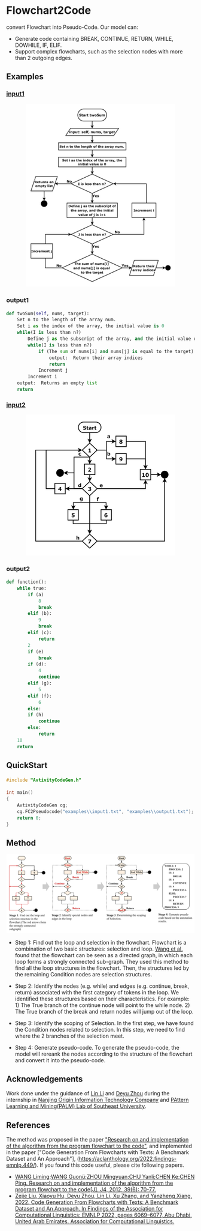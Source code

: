 # Flowchart2Code

convert Flowchart into Pseudo-Code. Our model can:
- Generate code containing BREAK, CONTINUE, RETURN, WHILE, DOWHILE, IF, ELIF.
- Support complex flowcharts, such as the selection nodes with more than 2 outgoing edges. 

<!---
Flowcharts are special case of activity diagrams. The model will  converts the flowchart into an activity diagram when generating the code.
-->

## Examples
### [input1](https://github.com/LiuZeJie97/flowchart-to-code/blob/master/examples/input1.txt)
<p align="center">
<img src="https://github.com/LiuZeJie97/flowchart-to-code/blob/master/img/FC_example_1.png" width="400"/>
<p>

### output1

```python
def twoSum(self, nums, target):
    Set n to the length of the array num. 
    Set i as the index of the array, the initial value is 0
    while(I is less than n?)
        Define j as the subscript of the array, and the initial value of j is i+1
        while(I is less than n?)
            if (The sum of nums[i] and nums[j] is equal to the target)
                output:  Return their array indices
                return
            Increment j
        Increment i
    output:  Returns an empty list
    return

```

### [input2](https://github.com/LiuZeJie97/flowchart-to-code/blob/master/examples/input2.txt)
<p align="center">
<img src="https://github.com/LiuZeJie97/flowchart-to-code/blob/master/img/FC_example_2.png" width="400"/>
<p>

### output2

```python
def function():
    while true:
        if (a)
            8
            break
        elif (b):
            9
            break
        elif (c):
            return
        2
        if (e)
            break
        if (d):
            4
            continue
        elif (g):
            5
        elif (f):
            6
        else:
        if (h)
            continue
        else:
            return
    10
    return

```
## QuickStart
```cpp
#include "AvtivityCodeGen.h"

int main()
{
    AvtivityCodeGen cg;
    cg.FC2Pseudocode("examples\\input1.txt", "examples\\output1.txt");
    return 0;
}
```

## Method

<img src="https://github.com/LiuZeJie97/flowchart-to-code/blob/master/img/fc2pseudocode3.png">

- Step 1: Find out the loop and selection in the flowchart. 
Flowchart is a combination of two basic structures: selection and loop. 
[Wang et al.](https://journal.xidian.edu.cn/xdxb/CN/abstract/abstract11616.shtml#1.) found that the flowchart can be seen as a directed graph, in which each loop forms a strongly connected sub-graph. They used this method to find all the loop structures in the flowchart. Then, the structures led by the remaining Condition nodes are selection structures. 

- Step 2: Identify the nodes (e.g. while) and edges (e.g. continue, break, return) associated with the first category of tokens in the loop. 
We identified these structures based on their characteristics. For example: 1) The True branch of the continue node will point to the while node. 2) The True branch of the break and return nodes will jump out of the loop.

- Step 3: Identify the scoping of Selection. 
In the first step, we have found the Condition nodes related to selection. In this step, we need to find where the 2 branches of the selection meet.

- Step 4: Generate pseudo-code. To generate the pseudo-code, the model will rereank the nodes according to the structure of the flowchart and convert it into the pseudo-code.

## Acknowledgements
Work done under the guidance of [Lin Li]() and [Deyu Zhou](http://palm.seu.edu.cn/zhoudeyu/Home.html) during the internship in [Nanjing Origin Information Technology Company](http://www.iamqy.com/) and [PAttern Learning and Mining(PALM) Lab of Southeast University](http://palm.seu.edu.cn/). 

## References
The method was proposed in the paper ["Research on and implementation of the algorithm from the program flowchart to the code"](https://journal.xidian.edu.cn/xdxb/CN/abstract/abstract11616.shtml#1.), and implemented in the paper ["Code Generation From Flowcharts with Texts: A Benchmark Dataset and An Approach"], (https://aclanthology.org/2022.findings-emnlp.449/). If you found this code useful, please cite following papers.
- [WANG Liming;WANG Guonü;ZHOU Mingyuan;CHU Yanli;CHEN Ke;CHEN Ping. Research on and implementation of the algorithm from the program flowchart to the code[J]. J4, 2012, 39(6): 70-77.](https://journal.xidian.edu.cn/xdxb/CN/abstract/abstract11616.shtml#1.)
- [Zejie Liu, Xiaoyu Hu, Deyu Zhou, Lin Li, Xu Zhang, and Yanzheng Xiang. 2022. Code Generation From Flowcharts with Texts: A Benchmark Dataset and An Approach. In Findings of the Association for Computational Linguistics: EMNLP 2022, pages 6069–6077, Abu Dhabi, United Arab Emirates. Association for Computational Linguistics.](https://aclanthology.org/2022.findings-emnlp.449)